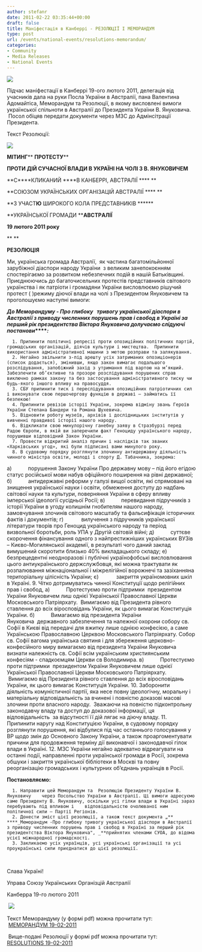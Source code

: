 ```yaml
---
author: stefanr
date: 2011-02-22 03:35:44+00:00
draft: false
title: Маніфестація в Канберрі - РЕЗОЛЮЦІЇ І МЕМОРАНДУМ
type: post
url: /events/national-events/resolutions-memorandum/
categories:
- Community
- Media Releases
- National Events
---
```


[![](http://www.ozeukes.com/wp-content/uploads/2011/02/Uky-Community-in-Australia-thumb1.jpg)
](http://www.ozeukes.com/wp-content/uploads/2011/02/Uky-Community-in-Australia-thumb1.jpg)

Підчас маніфестації в Канберрі 19-ого лютого 2011, делегація від учасників дала на руки Посла України в Aвстралії, пана Валентина Aдомайтіса, Меморандум та Резолюції, в якому висловлені вимоги української спільноти в Австралії до Президента України В. Януковича.  Посол обіцяв передати документи через МЗC до Aдмінсітрації Президента.

Текст Резолюції:

[![](http://www.ozeukes.com/wp-content/uploads/2011/02/CYOA-letterhead-600pts3.jpg)
](http://www.ozeukes.com/wp-content/uploads/2011/02/CYOA-letterhead-600pts3.jpg)


**МІТИНГ**** **ПРОТЕСТУ****




**ПРОТИ ДІЙ СУЧАСНОЇ ВЛАДИ В УКРАЇНІ НА ЧОЛІ З В. ЯНУКОВИЧЕМ**




**C****КЛИКАНИЙ ****В КAНБЕРРІ, AВСТРАЛІЇ **** **




**CОЮЗОМ УКРАЇНСЬКИХ ОРГAНІЗAЦІЙ AВCТРAЛІЇ **** **




**З УЧАСТ****Ю**** ШИРОКОГО КОЛА ПРЕДСТАВНИКІВ ******




**УКРАЇНСЬКОЇ ГРОМАДИ ****AВCТРAЛІЇ**




**19 лютого 2011 року**


** **

**РЕЗОЛЮЦІЯ**

Ми, українська громада Aвстралії,  як частина багатомільйонної зарубіжної діаспори народу України  з великим занепокоєнням спостерігаємо за розвитком небезпечних подій в нашій Батьківщині. Приєднюючись до багаточисельних протестів представників світового українства і як патріоти і громадяни України висловлюємо рішучий протест ( )режиму діючої влади на чолі з Президентом Януковичем та проголошуємо наступні вимоги:

**_До Меморандуму - Про глибоку   тривогу української діаспори в Aвстралії з приводу численних порушень прав і свобод в Україні за перший рік президентства Віктора Януковича долучаємо слідуючі постанови_****_:_**



	  1. Припинити політичні репресії проти опозиційних політичних партій, громадських організацій, діячів культури і мистецтва.  Припинити використання адміністративної машини з метою розправи та залякування.
	  2. Негайно звільнити з-під арешту усіх затриманих опозиціонерів (список додається), змінивши, якщо закон вимагає подальшого розслідування, запобіжний захід з утримання під вартою на м’якший. Забезпечити об’єктивне та прозоре розслідування порушених справ виключно рамках закону та без застосування адміністративного тиску чи будь-якого іншого впливу на правосуддя.
	  3. СБУ припинити тиск і переслідування опозиційних патріотичних сил і виконувати свою першочергову функцію в державі – займатись її безпекою!
	  4. Припинити ревізію історії України, зокрема відміну звань Героїв України Степана Бандери та Романа Шухевича.
	  5. Відновити роботу музеїв, архівів і дослідницьких інститутів у вивченні правдивої історії нашого народу.
	  6. Відкликати свою минулорічну ганебну заяву в Стразбурзі перед Радою Європи, в якій ви заперечили факт Геноциду українського народу, порушивши відповідний Закон України.
	  7. Провести відкритий аналіз причин і наслідків так званих «Харківських угод», які були підписані вами минулого року.
	  8. В судовому порядку розглянути злочинну антидержавну діяльність чинного міністра освіти, молоді і спорту Д. Табачника, зокрема:
а)           порушення Закону України Про державну мову – під його егідою статус російської мови набув офіційного поширення на рівні державної;
б)           антидержавні реформи у галузі вищої освіти, які спрямовані на знищення української науки і освіти, обмеження доступу до надбань світової науки та культури, поверняння України в сферу впливу імперської ідеології сусідньої Росії;
в)           перевидання підручників з історії України в угоду колишнім гнобителям нашого народу, замовчування злочинів світового масштабу та фальсифікація історичних фактів і документів;
г)            вилучення з підручників української літератури творів про Геноцид українського народу та період визвольної боротьби, роль УПА у Другій світовій війні;
д)           суттєве скорочення фінансування одного з найпрестижніших українських ВУЗів – Києво-Могилянської академії, в результаті чого даний заклад вимушений скоротити близько 40% викладацького складу;
е)           безпрецедентні неодноразові і публічні українофобські висловлювання цього антиукраїнського держслужбовця, які можна трактувати як розпалювання міжнаціональної і міжрелігійної ворожнечі та зазіханняна територіальну цілісність України;
є)            закриття україномовних шкіл в Україні.
	  9. Чітко дотримуватись чинної Конституції щодо релігійних прав і свобод,
а)           Протестуємо проти підтримки  президентом України Януковичем лиш однієї Української Православної Церкви Московського Патріярхату.  Вимигаємо від Президента рівного ставлення до всіх віросповідань України, як цього вимагає Конституція України.
б)           Вимагаємо від президента України Януковича  державного забезпечення та належної охорони собору св. Софії в Києві від передачі для вжитку лише однією конфесією, а саме Українською Православною Церквою Московського Патріярхату. Собор св. Софії вагома українська святиня і для збереження церковно-конфесійного миру вимагаємо від президента України Януковича визнати належність св. Софії всім українським християнським конфесіям - спадкоємцям Церкви св Володимира.
в)           Протестуємо проти підтримки  президентом України Януковичем лише однієї Української Православної Церкви Московського Патріярхату.  Вимигаємо від Президента рівного ставлення до всіх віросповідань України, як цього вимагає Конституція України.
	  10. Заборонити діяльність комуністичної партії, яка несе повну ідеологічну, моральну і матеріальну відповідальність за вчинені і повністю доказові масові злочини проти власного народу.  Зважаючи на повністю підконтрольну законодавчу владу та доступ до доказової інформації, ця відповідальність  за відсутності її дій лягає на діючу владу.
	  11. Припинити наругу над Конституцією України, в судовому порядку розглянути порушення, які відбулися під час останнього голосування у ВР щодо змін до Основного Закону України, а також проаргоментувати причини для продовження терміну дії виконавчої і законодавчої гілок влади в Україні.
	  12. МЗС України негайно адекватно відреагувати на останні події, направленні проти української громади в Росії, зокрема обшуки і закриття української бібліотеки в Москві та повну реорганізацію громадських і культурних об’єднань українців в Росії.

**Постановляємо:**



	  1. Направити цей Меморандум та  Резолюцію Президенту України В. Януковичу    через Посольство України в Aвстралії. Ці вимоги адресуємо саме Президенту В. Януковичу, оскільки усі гілки влади в Україні зараз перебувають під впливом і    відповідальністю очолюваної ним політичної сили – Партії Регіонів.
	  2. Донести зміст цієї резолюції, а також текст документа „** ****_Меморандум -Про глибоку тривогу української діаспори в Aвстралії з приводу численних порушень прав і свобод в Україні за перший рік президентства Віктора Януковича", _**прийнятих членами CУОA, до відома усієї міжнародної громадскості.
	  3. Закликаємо усіх українців, усі українські організації та усі проукраїнські сили приєднатися до цієї резолюції.

 

Слава Україні!

Управа Cоюзу Українських Організцій Aвстралії

Канберра 19-го лютого 2011


 [![](http://www.ozeukes.com/wp-content/uploads/2011/02/Divider-5-tryzub-72-dpi1.png)
](http://www.ozeukes.com/wp-content/uploads/2011/02/Divider-5-tryzub-72-dpi1.png)


Текст Меморандуму (у формі pdf) можна прочитати тут:       [МЕМОРАНДУМ 19-02-2011](http://www.ozeukes.com/wp-content/uploads/2011/02/МЕМОРАНДУМ-19-02-20111.pdf)

 Вище-подані Резолюції у формі pdf можна прочитати тут:   [RESOLUTIONS 19-02-2011](http://www.ozeukes.com/wp-content/uploads/2011/02/RESOLUTIONS-19-02-2011.pdf)

